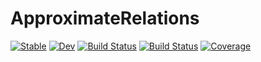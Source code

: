 # ApproximateRelations

[![Stable](https://img.shields.io/badge/docs-stable-blue.svg)](https://BenCichos.github.io/ApproximateRelations.jl/stable/)
[![Dev](https://img.shields.io/badge/docs-dev-blue.svg)](https://BenCichos.github.io/ApproximateRelations.jl/dev/)
[![Build Status](https://github.com/BenCichos/ApproximateRelations.jl/actions/workflows/CI.yml/badge.svg?branch=main)](https://github.com/BenCichos/ApproximateRelations.jl/actions/workflows/CI.yml?query=branch%3Amain)
[![Build Status](https://app.travis-ci.com/BenCichos/ApproximateRelations.jl.svg?branch=main)](https://app.travis-ci.com/BenCichos/ApproximateRelations.jl)
[![Coverage](https://codecov.io/gh/BenCichos/ApproximateRelations.jl/branch/main/graph/badge.svg)](https://codecov.io/gh/BenCichos/ApproximateRelations.jl)
